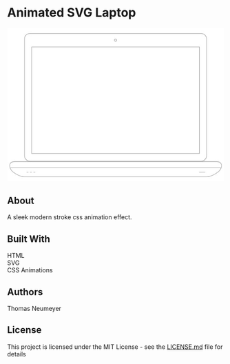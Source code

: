 # Animated SVG Laptop

![alt text](https://github.com/t-neu/animated_svg_laptop/blob/master/laptop.jpg?raw=true)

## About

A sleek modern stroke css animation effect.

## Built With

HTML<br />
SVG<br />
CSS Animations

## Authors

Thomas Neumeyer

## License

This project is licensed under the MIT License - see the [LICENSE.md](LICENSE.md) file for details
